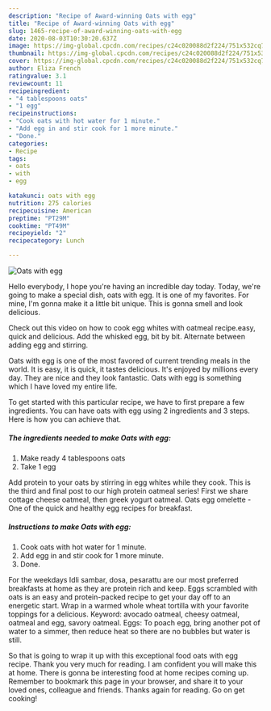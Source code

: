 ```yaml
---
description: "Recipe of Award-winning Oats with egg"
title: "Recipe of Award-winning Oats with egg"
slug: 1465-recipe-of-award-winning-oats-with-egg
date: 2020-08-03T10:30:20.637Z
image: https://img-global.cpcdn.com/recipes/c24c020088d2f224/751x532cq70/oats-with-egg-recipe-main-photo.jpg
thumbnail: https://img-global.cpcdn.com/recipes/c24c020088d2f224/751x532cq70/oats-with-egg-recipe-main-photo.jpg
cover: https://img-global.cpcdn.com/recipes/c24c020088d2f224/751x532cq70/oats-with-egg-recipe-main-photo.jpg
author: Eliza French
ratingvalue: 3.1
reviewcount: 11
recipeingredient:
- "4 tablespoons oats"
- "1 egg"
recipeinstructions:
- "Cook oats with hot water for 1 minute."
- "Add egg in and stir cook for 1 more minute."
- "Done."
categories:
- Recipe
tags:
- oats
- with
- egg

katakunci: oats with egg 
nutrition: 275 calories
recipecuisine: American
preptime: "PT29M"
cooktime: "PT49M"
recipeyield: "2"
recipecategory: Lunch

---
```



![Oats with egg](https://img-global.cpcdn.com/recipes/c24c020088d2f224/751x532cq70/oats-with-egg-recipe-main-photo.jpg)

Hello everybody, I hope you're having an incredible day today. Today, we're going to make a special dish, oats with egg. It is one of my favorites. For mine, I'm gonna make it a little bit unique. This is gonna smell and look delicious.

Check out this video on how to cook egg whites with oatmeal recipe.easy, quick and delicious. Add the whisked egg, bit by bit. Alternate between adding egg and stirring.

Oats with egg is one of the most favored of current trending meals in the world. It is easy, it is quick, it tastes delicious. It's enjoyed by millions every day. They are nice and they look fantastic. Oats with egg is something which I have loved my entire life.


To get started with this particular recipe, we have to first prepare a few ingredients. You can have oats with egg using 2 ingredients and 3 steps. Here is how you can achieve that.

<!--inarticleads1-->

##### The ingredients needed to make Oats with egg:

1. Make ready 4 tablespoons oats
1. Take 1 egg


Add protein to your oats by stirring in egg whites while they cook. This is the third and final post to our high protein oatmeal series! First we share cottage cheese oatmeal, then greek yogurt oatmeal. Oats egg omelette - One of the quick and healthy egg recipes for breakfast. 

<!--inarticleads2-->

##### Instructions to make Oats with egg:

1. Cook oats with hot water for 1 minute.
1. Add egg in and stir cook for 1 more minute.
1. Done.


For the weekdays Idli sambar, dosa, pesarattu are our most preferred breakfasts at home as they are protein rich and keep. Eggs scrambled with oats is an easy and protein-packed recipe to get your day off to an energetic start. Wrap in a warmed whole wheat tortilla with your favorite toppings for a delicious. Keyword: avocado oatmeal, cheesy oatmeal, oatmeal and egg, savory oatmeal. Eggs: To poach egg, bring another pot of water to a simmer, then reduce heat so there are no bubbles but water is still. 

So that is going to wrap it up with this exceptional food oats with egg recipe. Thank you very much for reading. I am confident you will make this at home. There is gonna be interesting food at home recipes coming up. Remember to bookmark this page in your browser, and share it to your loved ones, colleague and friends. Thanks again for reading. Go on get cooking!
